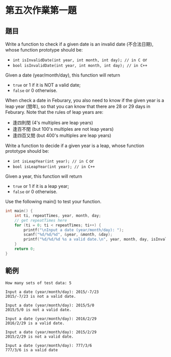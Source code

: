 ﻿# 第五次作業第一題

## 題目
Write a function to check if a given date is an invalid date (不合法日期), whose function prototype should be:

* `int isInvalidDate(int year, int month, int day); // in C `or
* `bool isInvalidDate(int year, int month, int day); // in C++`

Given a date (year/month/day), this function will return
* `true` or 1 if it is NOT a valid date;
* `false` or 0 otherwise.

When check a date in Feburary,
you also need to know if the given year is a leap year (閏年),
so that you can know that there are 28 or 29 days in Feburary.
Note that the rules of leap years are:

* 逢四則閏 (4's multiples are leap years)
* 逢百不閏 (but 100's multiples are not leap years)
* 逢四百又閏 (but 400's multiples are leap years)

Write a function to decide if a given year is a leap, whose function prototype should be:

* `int isLeapYear(int year); // in C` or
* `bool isLeapYear(int year); // in C++`

Given a year, this function will return
* `true` or 1 if it is a leap year;
* `false` or 0 otherwise.

Use the following main() to test your function.
```cpp
int main() {
    int ti, repeatTimes, year, month, day;
    // get repeatTimes here
    for (ti = 0; ti < repeatTimes; ti++) {
        printf("\nInput a date (year/month/day): ");
        scanf("%d/%d/%d", &year, &month, &day);
        printf("%d/%d/%d %s a valid date.\n", year, month, day, isInvalidDate(year, month, day) ? "is not" : "is");
    }
    return 0;
}
```
## 範例
```
How many sets of test data: 5

Input a date (year/month/day): 2015/-7/23
2015/-7/23 is not a valid date.

Input a date (year/month/day): 2015/5/0
2015/5/0 is not a valid date.

Input a date (year/month/day): 2016/2/29
2016/2/29 is a valid date.

Input a date (year/month/day): 2015/2/29
2015/2/29 is not a valid date.

Input a date (year/month/day): 777/3/6
777/3/6 is a valid date
```